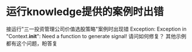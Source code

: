 # 运行knowledge提供的案例时出错

接运行"三一投资管理公司价值选股策略"案例时出现错 Exception: Exception in "Context.__init__": Need a function to generate signal! 请问如何修复？
其他示例都有这个问题，盼答复